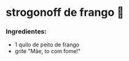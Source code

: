 # strogonoff de frango :chicken:

### Ingredientes: 

- 1 quilo de peito de frango
- grite "Mãe, to com fome!"



